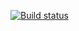 [![Build status](https://ci.appveyor.com/api/projects/status/6cwsjbt3lm0yt676?svg=true)](https://ci.appveyor.com/project/tosolya/2-1-ci-api)
